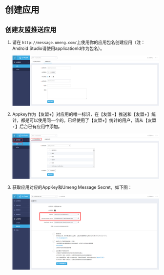 # 创建应用

## 创建友盟推送应用

1. 请在 `http://message.umeng.com/`上使用你的应用包名创建应用（注：Android Studio请使用applicationId作为包名）。

    ![](media/c01.png)

2. Appkey作为【友盟+】对应用的唯一标识，在【友盟+】推送和【友盟+】统计，都是可以使用同一个的。已经使用了【友盟+】统计的用户，请从【友盟+】后台已有应用中添加。

    ![](media/c02.png)

3. 获取应用对应的AppKey和Umeng Message Secret，如下图：

    ![](media/c03.png)

